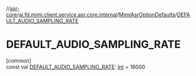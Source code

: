//[asr-core](../../../index.md)/[ai.fd.mimi.client.service.asr.core.internal](../index.md)/[MimiAsrOptionDefaults](index.md)/[DEFAULT_AUDIO_SAMPLING_RATE](-d-e-f-a-u-l-t_-a-u-d-i-o_-s-a-m-p-l-i-n-g_-r-a-t-e.md)

# DEFAULT_AUDIO_SAMPLING_RATE

[common]\
const val [DEFAULT_AUDIO_SAMPLING_RATE](-d-e-f-a-u-l-t_-a-u-d-i-o_-s-a-m-p-l-i-n-g_-r-a-t-e.md): [Int](https://kotlinlang.org/api/core/kotlin-stdlib/kotlin/-int/index.html) = 16000
